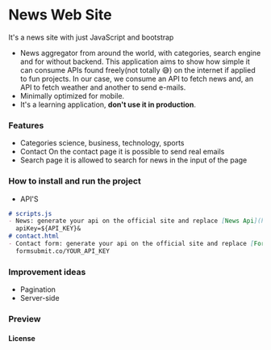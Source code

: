 # News Web Site
It's a news site with just JavaScript and bootstrap

- News aggregator from around the world, with categories, search engine and for without backend. This application aims to show how simple it can consume APIs found freely(not totally 😅) on the internet if applied to fun projects. In our case, we consume an API to fetch news and, an API to fetch weather and another to send e-mails.
- Minimally optimized for mobile.
- It's a learning application, **don't use it in production**.

### Features
- Categories
  science, business, technology, sports
- Contact
  On the contact page it is possible to send real emails
- Search page
  it is allowed to search for news in the input of the page

### How to install and run the project

- API'S
```markdown
# scripts.js
- News: generate your api on the official site and replace [News Api](https://newsapi.org)
  apiKey=${API_KEY}&
# contact.html
- Contact form: generate your api on the official site and replace [Form Submit](https://formsubmit.co)
  formsubmit.co/YOUR_API_KEY
```

### Improvement ideas
- Pagination
- Server-side


### Preview


#### License
